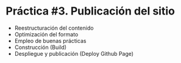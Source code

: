 # Práctica #3. Publicación del sitio

- Reestructuración del contenido
- Optimización del formato
- Empleo de buenas prácticas
- Construcción (Build)
- Despliegue y publicación (Deploy Github Page)
